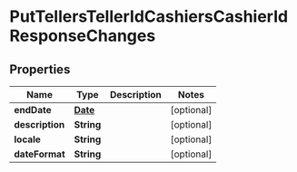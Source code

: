 

# PutTellersTellerIdCashiersCashierIdResponseChanges

## Properties

Name | Type | Description | Notes
------------ | ------------- | ------------- | -------------
**endDate** | [**Date**](Date.md) |  |  [optional]
**description** | **String** |  |  [optional]
**locale** | **String** |  |  [optional]
**dateFormat** | **String** |  |  [optional]



